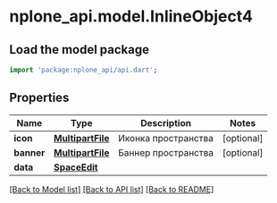 # nplone_api.model.InlineObject4

## Load the model package
```dart
import 'package:nplone_api/api.dart';
```

## Properties
Name | Type | Description | Notes
------------ | ------------- | ------------- | -------------
**icon** | [**MultipartFile**](MultipartFile.md) | Иконка пространства | [optional] 
**banner** | [**MultipartFile**](MultipartFile.md) | Баннер пространства | [optional] 
**data** | [**SpaceEdit**](SpaceEdit.md) |  | 

[[Back to Model list]](../README.md#documentation-for-models) [[Back to API list]](../README.md#documentation-for-api-endpoints) [[Back to README]](../README.md)


